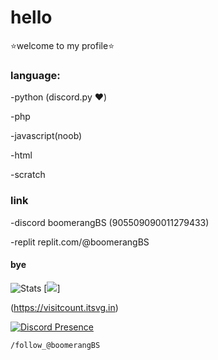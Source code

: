 # hello
⭐welcome to my profile⭐

 ### language:

-python (discord.py ❤️)

-php

-javascript(noob)

-html

-scratch

### link

-discord boomerangBS (905509090011279433)

-replit replit.com/@boomerangBS

#### bye
![Stats](https://github-readme-stats.vercel.app/api?username=boomerangBS&count_private=true&show_icons=true&theme=highcontrast)
[![](https://visitcount.itsvg.in/api?id=BoomerangBS&label=Profile%20Views&color=12&icon=5&pretty=false)]

(https://visitcount.itsvg.in)

[![Discord Presence](https://lanyard.cnrad.dev/api/905509090011279433)](https://discord.com/users/905509090011279433)
```
/follow_@boomerangBS
```
<!---
boomerangBS/boomerangBS is a ✨ special ✨ repository because its `README.md` (this file) appears on your GitHub profile.
You can click the Preview link to take a look at your changes.
--->
